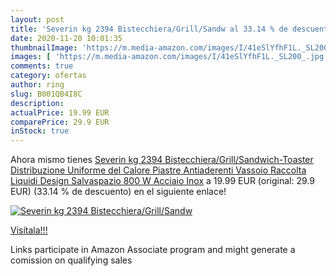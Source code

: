 ```yaml
---
layout: post
title: 'Severin kg 2394 Bistecchiera/Grill/Sandw al 33.14 % de descuento'
date: 2020-11-20 10:01:35
thumbnailImage: 'https://m.media-amazon.com/images/I/41eSlYfhF1L._SL200_.jpg'
images: [ 'https://m.media-amazon.com/images/I/41eSlYfhF1L._SL200_.jpg' ]
comments: true
category: ofertas
author: ring
slug: B001QB4I8C
description:
actualPrice: 19.99 EUR
comparePrice: 29.9 EUR
inStock: true
---
```


Ahora mismo tienes [Severin kg 2394 Bistecchiera/Grill/Sandwich-Toaster  Distribuzione Uniforme del Calore  Piastre Antiaderenti  Vassoio Raccolta Liquidi  Design Salvaspazio  800 W  Acciaio Inox](https://www.amazon.it/dp/B001QB4I8C/?tag=tolees00-21) a 19.99 EUR (original: 29.9 EUR) (33.14 %  de descuento) en el siguiente enlace!

[![Severin kg 2394 Bistecchiera/Grill/Sandw](https://m.media-amazon.com/images/I/41eSlYfhF1L._SL200_.jpg)](https://www.amazon.it/dp/B001QB4I8C/?tag=tolees00-21)

[Visítala!!!](https://www.amazon.it/dp/B001QB4I8C/?tag=tolees00-21)

Links participate in Amazon Associate program and might generate a comission on qualifying sales
